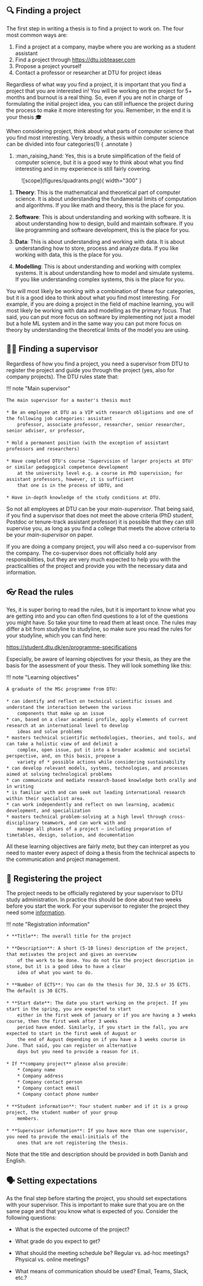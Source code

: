 ## 🔍 Finding a project

The first step in writing a thesis is to find a project to work on. The four most common ways are:

1. Find a project at a company, maybe where you are working as a student assistant
2. Find a project through <https://dtu.jobteaser.com>
3. Propose a project yourself
4. Contact a professor or researcher at DTU for project ideas

Regardless of what way you find a project, it is important that you find a project that you are interested in! You will
be working on the project for 5+ months and burnout is a real thing. So, even if you are not in charge of formulating
the initial project idea, you can still influence the project during the process to make it more interesting for you.
Remember, in the end it is your thesis 🎓

When considering project, think about what parts of computer science that you find most interesting. Very broadly, a
thesis within computer science can be divided into four categories(1)
{ .annotate }

1. :man_raising_hand: Yes, this is a brute simplification of the field of computer science, but it is a good way to
    think about what you find interesting and in my experience is still fairly covering.

<figure markdown="span">
  ![scope](figures/quadrants.png){ width="300" }
</figure>

1. **Theory**: This is the mathematical and theoretical part of computer science. It is about understanding the
    fundamental limits of computation and algorithms. If you like math and theory, this is the place for you.

2. **Software**: This is about understanding and working with software. It is about understanding how to design, build
    and maintain software. If you like programming and software development, this is the place for you.

3. **Data**: This is about understanding and working with data. It is about understanding how to store, process and
    analyze data. If you like working with data, this is the place for you.

4. **Modelling**: This is about understanding and working with complex systems. It is about understanding how to model
    and simulate systems. If you like understanding complex systems, this is the place for you.

You will most likely be working with a combination of these four categories, but it is a good idea to think about what
you find most interesting. For example, if you are doing a project in the field of machine learning, you will most
likely be working with data and modelling as the primary focus. That said, you can put more focus on software by
implementing not just a model but a hole ML system and in the same way you can put more focus on theory by
understanding the theoretical limits of the model you are using.

## 🧙‍♂️ Finding a supervisor

Regardless of how you find a project, you need a supervisor from DTU to register the project and guide you through the
project (yes, also for company projects). The DTU rules state that:

!!! note "Main supervisor"

    The main supervisor for a master's thesis must

    * Be an employee at DTU as a VIP with research obligations and one of the following job categories: assistant
        professor, associate professor, researcher, senior researcher, senior adviser, or professor,

    * Hold a permanent position (with the exception of assistant professors and researchers)

    * Have completed DTU's course 'Supervision of larger projects at DTU' or similar pedagogical competence development
        at the university level e.g. a course in PhD supervision; for assistant professors, however, it is sufficient
        that one is in the process of UDTU, and

    * Have in-depth knowledge of the study conditions at DTU.

So not all employees at DTU can be your *main-supervisor*. That being said, if you find a supervisor that does not
meet the above criteria (PhD student, Postdoc or tenure-track assistant professor) it is possible that they can still
supervise you, as long as you find a college that meets the above criteria to be your *main-supervisor* on paper.

If you are doing a company project, you will also need a co-supervisor from the company. The co-supervisor does not
officially hold any responsibilities, but they are very much expected to help you with the practicalities of the project
and provide you with the necessary data and information.

## 👓 Read the rules

Yes, it is super boring to read the rules, but it is important to know what you are getting into and you can often
find questions to a lot of the questions you might have. So take your time to read them at least once. The rules may
differ a bit from studyline to studyline, so make sure you read the rules for your studyline, which you can find here:

<https://student.dtu.dk/en/programme-specifications>

Especially, be aware of learning objectives for your thesis, as they are the basis for the assessment of your thesis.
They will look something like this:

!!! note "Learning objectives"

    A graduate of the MSc programme from DTU:

    * can identify and reflect on technical scientific issues and understand the interaction between the various
        components that make up an issue
    * can, based on a clear academic profile, apply elements of current research at an international level to develop
        ideas and solve problems
    * masters technical scientific methodologies, theories, and tools, and can take a holistic view of and delimit a
        complex, open issue, put it into a broader academic and societal perspective, and, on this basis, propose a
        variety of * possible actions while considering sustainability
    * can develop relevant models, systems, technologies, and processes aimed at solving technological problems
    * can communicate and mediate research-based knowledge both orally and in writing
    * is familiar with and can seek out leading international research within their specialist area.
    * can work independently and reflect on own learning, academic development, and specialization
    * masters technical problem-solving at a high level through cross-disciplinary teamwork, and can work with and
        manage all phases of a project – including preparation of timetables, design, solution, and documentation

All these learning objectives are fairly *meta*, but they can interpret as you need to master every aspect of doing
a thesis from the technical aspects to the communication and project management.

## 💾 Registering the project

The project needs to be officially registered by your supervisor to DTU study administration. In practice this should
be done about two weeks before you start the work. For your supervisor to register the project they need some
[information](include/DTUs_projektindberetning.pdf).

!!! note "Registration information"

    * **Title**: The overall title for the project

    * **Description**: A short (5-10 lines) description of the project, that motivates the project and gives an overview
        of the work to be done. You do not fix the project description in stone, but it is a good idea to have a clear
        idea of what you want to do.

    * **Number of ECTS**: You can do the thesis for 30, 32.5 or 35 ECTS. The default is 30 ECTS.

    * **Start date**: The date you start working on the project. If you start in the spring, you are expected to start
        either in the first week of january or if you are having a 3 weeks course, then the first week after 3 weeks
        period have ended. Similarly, if you start in the fall, you are expected to start in the first week of August or
        the end of August depending on if you have a 3 weeks course in June. That said, you can register on alternative
        days but you need to provide a reason for it.

    * If **company project** please also provide:
        * Company name
        * Company address
        * Company contact person
        * Company contact email
        * Company contact phone number

    * **Student information**: Your student number and if it is a group project, the student number of your group
        members.

    * **Supervisor information**: If you have more than one supervisor, you need to provide the email-initials of the
        ones that are not registering the thesis.

Note that the title and description should be provided in both Danish and English.

## 🗣️ Setting expectations

As the final step before starting the project, you should set expectations with your supervisor. This is important to
make sure that you are on the same page and that you know what is expected of you. Consider the following questions:

* What is the expected outcome of the project?

* What grade do you expect to get?

* What should the meeting schedule be? Regular vs. ad-hoc meetings? Physical vs. online meetings?

* What means of communication should be used? Email, Teams, Slack, etc.?
